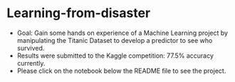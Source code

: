 # Learning-from-disaster
- Goal: Gain some hands on experience of a Machine Learning project by manipulating the Titanic Dataset to develop a predictor to see who survived. 
- Results were submitted to the Kaggle competition: 77.5% accuracy currently.
- Please click on the notebook below the README file to see the project.
